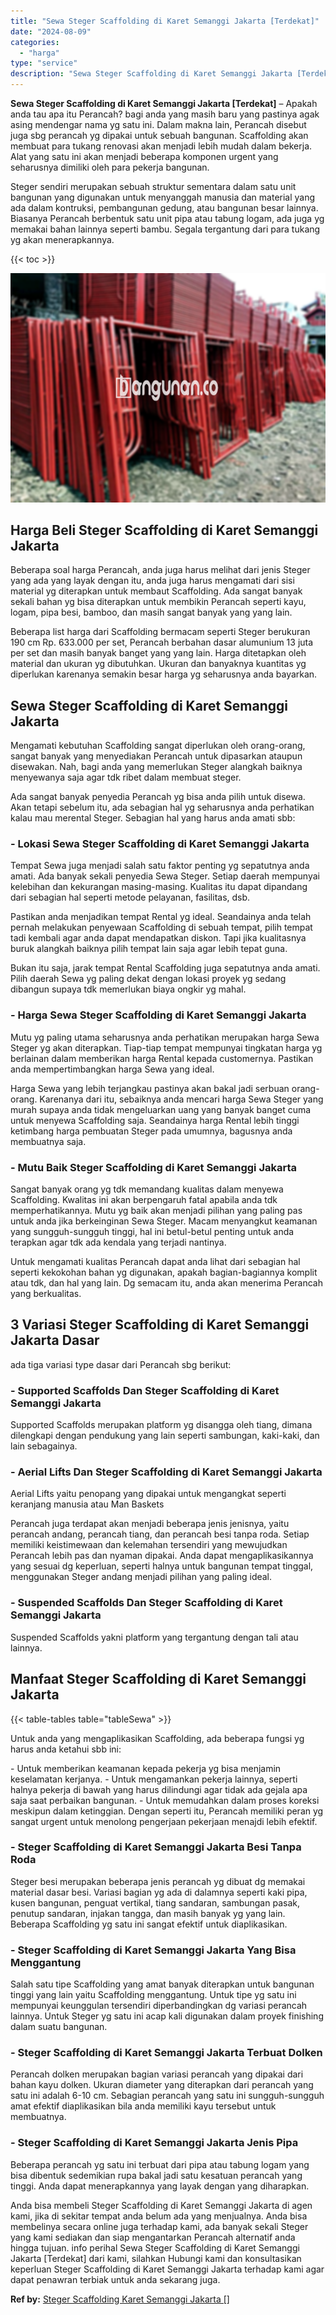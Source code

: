 ```yaml
---
title: "Sewa Steger Scaffolding di Karet Semanggi Jakarta [Terdekat]"
date: "2024-08-09"
categories: 
  - "harga"
type: "service"
description: "Sewa Steger Scaffolding di Karet Semanggi Jakarta [Terdekat]. Anda bisa membeli Steger Scaffolding di Karet Semanggi Jakarta di agen kami, jika di sekitar te..."
---
```


**Sewa Steger Scaffolding di Karet Semanggi Jakarta \[Terdekat\]** – Apakah anda tau apa itu Perancah? bagi anda yang masih baru yang pastinya agak asing mendengar nama yg satu ini. Dalam makna lain, Perancah disebut juga sbg perancah yg dipakai untuk sebuah bangunan. Scaffolding akan membuat para tukang renovasi akan menjadi lebih mudah dalam bekerja. Alat yang satu ini akan menjadi beberapa komponen urgent yang seharusnya dimiliki oleh para pekerja bangunan.

Steger sendiri merupakan sebuah struktur sementara dalam satu unit bangunan yang digunakan untuk menyanggah manusia dan material yang ada dalam kontruksi, pembangunan gedung, atau bangunan besar lainnya. Biasanya Perancah berbentuk satu unit pipa atau tabung logam, ada juga yg memakai bahan lainnya seperti bambu. Segala tergantung dari para tukang yg akan menerapkannya.

{{< toc >}}

![Sewa Steger Scaffolding di Karet Semanggi Jakarta [Terdekat]](/images/sewa-scaffolding-steger-08.png)

## Harga Beli Steger Scaffolding di Karet Semanggi Jakarta

Beberapa soal harga Perancah, anda juga harus melihat dari jenis Steger yang ada yang layak dengan itu, anda juga harus mengamati dari sisi material yg diterapkan untuk membaut Scaffolding. Ada sangat banyak sekali bahan yg bisa diterapkan untuk membikin Perancah seperti kayu, logam, pipa besi, bamboo, dan masih sangat banyak yang yang lain.

Beberapa list harga dari Scaffolding bermacam seperti Steger berukuran 190 cm Rp. 633.000 per set, Perancah berbahan dasar alumunium 13 juta per set dan masih banyak banget yang yang lain. Harga ditetapkan oleh material dan ukuran yg dibutuhkan. Ukuran dan banyaknya kuantitas yg diperlukan karenanya semakin besar harga yg seharusnya anda bayarkan.

## Sewa Steger Scaffolding di Karet Semanggi Jakarta

Mengamati kebutuhan Scaffolding sangat diperlukan oleh orang-orang, sangat banyak yang menyediakan Perancah untuk dipasarkan ataupun disewakan. Nah, bagi anda yang memerlukan Steger alangkah baiknya menyewanya saja agar tdk ribet dalam membuat steger.

Ada sangat banyak penyedia Perancah yg bisa anda pilih untuk disewa. Akan tetapi sebelum itu, ada sebagian hal yg seharusnya anda perhatikan kalau mau merental Steger. Sebagian hal yang harus anda amati sbb:

### \- Lokasi Sewa Steger Scaffolding di Karet Semanggi Jakarta

Tempat Sewa juga menjadi salah satu faktor penting yg sepatutnya anda amati. Ada banyak sekali penyedia Sewa Steger. Setiap daerah mempunyai kelebihan dan kekurangan masing-masing. Kualitas itu dapat dipandang dari sebagian hal seperti metode pelayanan, fasilitas, dsb.

Pastikan anda menjadikan tempat Rental yg ideal. Seandainya anda telah pernah melakukan penyewaan Scaffolding di sebuah tempat, pilih tempat tadi kembali agar anda dapat mendapatkan diskon. Tapi jika kualitasnya buruk alangkah baiknya pilih tempat lain saja agar lebih tepat guna.

Bukan itu saja, jarak tempat Rental Scaffolding juga sepatutnya anda amati. Pilih daerah Sewa yg paling dekat dengan lokasi proyek yg sedang dibangun supaya tdk memerlukan biaya ongkir yg mahal.

### \- Harga Sewa Steger Scaffolding di Karet Semanggi Jakarta

Mutu yg paling utama seharusnya anda perhatikan merupakan harga Sewa Steger yg akan diterapkan. Tiap-tiap tempat mempunyai tingkatan harga yg berlainan dalam memberikan harga Rental kepada customernya. Pastikan anda mempertimbangkan harga Sewa yang ideal.

Harga Sewa yang lebih terjangkau pastinya akan bakal jadi serbuan orang-orang. Karenanya dari itu, sebaiknya anda mencari harga Sewa Steger yang murah supaya anda tidak mengeluarkan uang yang banyak banget cuma untuk menyewa Scaffolding saja. Seandainya harga Rental lebih tinggi ketimbang harga pembuatan Steger pada umumnya, bagusnya anda membuatnya saja.

### \- Mutu Baik Steger Scaffolding di Karet Semanggi Jakarta

Sangat banyak orang yg tdk memandang kualitas dalam menyewa Scaffolding. Kwalitas ini akan berpengaruh fatal apabila anda tdk memperhatikannya. Mutu yg baik akan menjadi pilihan yang paling pas untuk anda jika berkeinginan Sewa Steger. Macam menyangkut keamanan yang sungguh-sungguh tinggi, hal ini betul-betul penting untuk anda terapkan agar tdk ada kendala yang terjadi nantinya.

Untuk mengamati kualitas Perancah dapat anda lihat dari sebagian hal seperti kekokohan bahan yg digunakan, apakah bagian-bagiannya komplit atau tdk, dan hal yang lain. Dg semacam itu, anda akan menerima Perancah yang berkualitas.

## 3 Variasi Steger Scaffolding di Karet Semanggi Jakarta Dasar

ada tiga variasi type dasar dari Perancah sbg berikut:

### \- Supported Scaffolds Dan Steger Scaffolding di Karet Semanggi Jakarta

Supported Scaffolds merupakan platform yg disangga oleh tiang, dimana dilengkapi dengan pendukung yang lain seperti sambungan, kaki-kaki, dan lain sebagainya.

### \- Aerial Lifts Dan Steger Scaffolding di Karet Semanggi Jakarta

Aerial Lifts yaitu penopang yang dipakai untuk mengangkat seperti keranjang manusia atau Man Baskets

Perancah juga terdapat akan menjadi beberapa jenis jenisnya, yaitu perancah andang, perancah tiang, dan perancah besi tanpa roda. Setiap memiliki keistimewaan dan kelemahan tersendiri yang mewujudkan Perancah lebih pas dan nyaman dipakai. Anda dapat mengaplikasikannya yang sesuai dg keperluan, seperti halnya untuk bangunan tempat tinggal, menggunakan Steger andang menjadi pilihan yang paling ideal.

### \- Suspended Scaffolds Dan Steger Scaffolding di Karet Semanggi Jakarta

Suspended Scaffolds yakni platform yang tergantung dengan tali atau lainnya.

## Manfaat Steger Scaffolding di Karet Semanggi Jakarta

{{< table-tables table="tableSewa" >}}

Untuk anda yang mengaplikasikan Scaffolding, ada beberapa fungsi yg harus anda ketahui sbb ini:

\- Untuk memberikan keamanan kepada pekerja yg bisa menjamin keselamatan kerjanya. - Untuk mengamankan pekerja lainnya, seperti halnya pekerja di bawah yang harus dilindungi agar tidak ada gejala apa saja saat perbaikan bangunan. - Untuk memudahkan dalam proses koreksi meskipun dalam ketinggian. Dengan seperti itu, Perancah memiliki peran yg sangat urgent untuk menolong pengerjaan pekerjaan menajdi lebih efektif.

### \- Steger Scaffolding di Karet Semanggi Jakarta Besi Tanpa Roda

Steger besi merupakan beberapa jenis perancah yg dibuat dg memakai material dasar besi. Variasi bagian yg ada di dalamnya seperti kaki pipa, kusen bangunan, penguat vertikal, tiang sandaran, sambungan pasak, penutup sandaran, injakan tangga, dan masih banyak yg yang lain. Beberapa Scaffolding yg satu ini sangat efektif untuk diaplikasikan.

### \- Steger Scaffolding di Karet Semanggi Jakarta Yang Bisa Menggantung

Salah satu tipe Scaffolding yang amat banyak diterapkan untuk bangunan tinggi yang lain yaitu Scaffolding menggantung. Untuk tipe yg satu ini mempunyai keunggulan tersendiri diperbandingkan dg variasi perancah lainnya. Untuk Steger yg satu ini acap kali digunakan dalam proyek finishing dalam suatu bangunan.

### \- Steger Scaffolding di Karet Semanggi Jakarta Terbuat Dolken

Perancah dolken merupakan bagian variasi perancah yang dipakai dari bahan kayu dolken. Ukuran diameter yang diterapkan dari perancah yang satu ini adalah 6-10 cm. Sebagian perancah yang satu ini sungguh-sungguh amat efektif diaplikasikan bila anda memiliki kayu tersebut untuk membuatnya.

### \- Steger Scaffolding di Karet Semanggi Jakarta Jenis Pipa

Beberapa perancah yg satu ini terbuat dari pipa atau tabung logam yang bisa dibentuk sedemikian rupa bakal jadi satu kesatuan perancah yang tinggi. Anda dapat menerapkannya yang layak dengan yang diharapkan.

Anda bisa membeli Steger Scaffolding di Karet Semanggi Jakarta di agen kami, jika di sekitar tempat anda belum ada yang menjualnya. Anda bisa membelinya secara online juga terhadap kami, ada banyak sekali Steger yang kami sediakan dan siap mengantarkan Perancah alternatif anda hingga tujuan. info perihal Sewa Steger Scaffolding di Karet Semanggi Jakarta \[Terdekat\] dari kami, silahkan Hubungi kami dan konsultasikan keperluan Steger Scaffolding di Karet Semanggi Jakarta terhadap kami agar dapat penawran terbiak untuk anda sekarang juga.

**Ref by:** [Steger Scaffolding Karet Semanggi Jakarta []](https://id.wikipedia.org/wiki/Steger)
